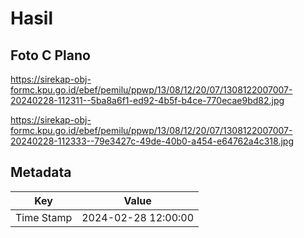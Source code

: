 # Hasil

## Foto C Plano

https://sirekap-obj-formc.kpu.go.id/ebef/pemilu/ppwp/13/08/12/20/07/1308122007007-20240228-112311--5ba8a6f1-ed92-4b5f-b4ce-770ecae9bd82.jpg

https://sirekap-obj-formc.kpu.go.id/ebef/pemilu/ppwp/13/08/12/20/07/1308122007007-20240228-112333--79e3427c-49de-40b0-a454-e64762a4c318.jpg


## Metadata

| Key        | Value               |
| ---------- | ------------------- |
| Time Stamp | 2024-02-28 12:00:00 |



